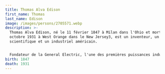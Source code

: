 ```yaml
---
title: Thomas Alva Edison
first_name: Thomas
last_name: Edison
image: /images/persons/2705571.webp
description: >-
  Thomas Alva Edison, né le 11 février 1847 à Milan dans l'Ohio et mort le 18
  octobre 1931 à West Orange dans le New Jersey3, est un inventeur, un
  scientifique et un industriel américain.


  Fondateur de la General Electric, l'une des premières puissances industrielles mondiales, il fut un inventeur prolifique (plus de 1 000 brevets4). Pionnier de l'électricité, diffuseur, vulgarisateur, il fut également l'un des principaux inventeurs du cinéma (aux côtés, entre autres, de William Kennedy Laurie Dickson, Émile Reynaud, Auguste et Louis Lumière, Jules Carpentier)5,6,7 et de l'enregistrement du son (aux côtés de Charles Cros). Il est parfois surnommé « le sorcier de Menlo Park », ville du New Jersey rebaptisée « Edison » en son honneur en 1954.
birth: 1847
death: 1931
---
```

